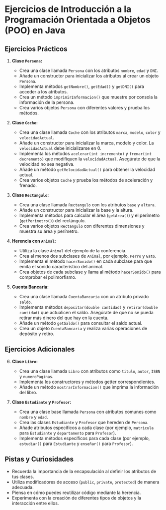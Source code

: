 # Ejercicios de Introducción a la Programación Orientada a Objetos (POO) en Java

## Ejercicios Prácticos

1. **Clase `Persona`:**
   - Crea una clase llamada `Persona` con los atributos `nombre`, `edad` y `DNI`.
   - Añade un constructor para inicializar los atributos al crear un objeto `Persona`.
   - Implementa métodos `getNombre()`, `getEdad()` y `getDNI()` para acceder a los atributos.
   - Crea un método `imprimirInformacion()` que muestre por consola la información de la persona.
   - Crea varios objetos `Persona` con diferentes valores y prueba los métodos.

2. **Clase `Coche`:**
   - Crea una clase llamada `Coche` con los atributos `marca`, `modelo`, `color` y `velocidadActual`.
   - Añade un constructor para inicializar la marca, modelo y color. La `velocidadActual` debe inicializarse en 0.
   - Implementa los métodos `acelerar(int incremento)` y `frenar(int decremento)` que modifiquen la `velocidadActual`. Asegúrate de que la velocidad no sea negativa.
   - Añade un método `getVelocidadActual()` para obtener la velocidad actual.
   - Crea varios objetos `Coche` y prueba los métodos de aceleración y frenado.

3. **Clase `Rectangulo`:**
   - Crea una clase llamada `Rectangulo` con los atributos `base` y `altura`.
   - Añade un constructor para inicializar la base y la altura.
   - Implementa métodos para calcular el área (`getArea()`) y el perímetro (`getPerimetro()`) del rectángulo.
   - Crea varios objetos `Rectangulo` con diferentes dimensiones y muestra su área y perímetro.

4. **Herencia con `Animal`:**
   - Utiliza la clase `Animal` del ejemplo de la conferencia.
   - Crea al menos dos subclases de `Animal`, por ejemplo, `Perro` y `Gato`.
   - Implementa el método `hacerSonido()` en cada subclase para que emita el sonido característico del animal.
   - Crea objetos de cada subclase y llama al método `hacerSonido()` para comprobar el polimorfismo.

5. **Cuenta Bancaria:**
   - Crea una clase llamada `CuentaBancaria` con un atributo privado `saldo`.
   - Implementa métodos `depositar(double cantidad)` y `retirar(double cantidad)` que actualicen el saldo. Asegúrate de que no se pueda retirar más dinero del que hay en la cuenta.
   - Añade un método `getSaldo()` para consultar el saldo actual.
   - Crea un objeto `CuentaBancaria` y realiza varias operaciones de depósito y retiro.

## Ejercicios Adicionales

6. **Clase `Libro`:**
   - Crea una clase llamada `Libro` con atributos como `titulo`, `autor`, `ISBN` y `numeroPaginas`.
   - Implementa los constructores y métodos getter correspondientes.
   - Añade un método `mostrarInformacion()` que imprima la información del libro.

7. **Clase `Estudiante` y `Profesor`:**
   - Crea una clase base llamada `Persona` con atributos comunes como `nombre` y `edad`.
   - Crea las clases `Estudiante` y `Profesor` que hereden de `Persona`.
   - Añade atributos específicos a cada clase (por ejemplo, `matricula` para `Estudiante` y `departamento` para `Profesor`).
   - Implementa métodos específicos para cada clase (por ejemplo, `estudiar()` para `Estudiante` y `enseñar()` para `Profesor`).

## Pistas y Curiosidades

* Recuerda la importancia de la encapsulación al definir los atributos de tus clases.
* Utiliza modificadores de acceso (`public`, `private`, `protected`) de manera adecuada.
* Piensa en cómo puedes reutilizar código mediante la herencia.
* Experimenta con la creación de diferentes tipos de objetos y la interacción entre ellos.